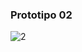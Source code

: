 ### Prototipo 02

![2](https://user-images.githubusercontent.com/76455312/122645931-38ac3a00-d11d-11eb-862b-c455850f2bd6.gif)
